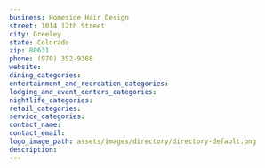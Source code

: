 ```yaml
---
business: Homeside Hair Design
street: 1014 12th Street
city: Greeley
state: Colorado
zip: 80631
phone: (970) 352-9360
website: 
dining_categories: 
entertainment_and_recreation_categories: 
lodging_and_event_centers_categories: 
nightlife_categories: 
retail_categories: 
service_categories: 
contact_name: 
contact_email: 
logo_image_path: assets/images/directory/directory-default.png
description: 
---
```

